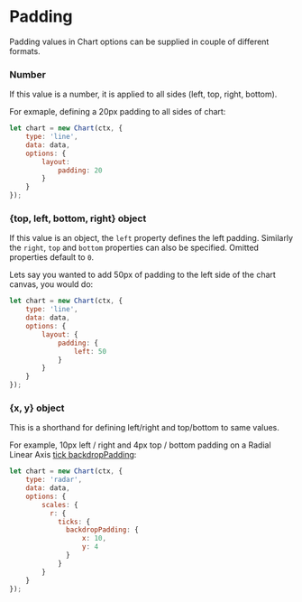 # Padding

Padding values in Chart options can be supplied in couple of different formats.

### Number

If this value is a number, it is applied to all sides (left, top, right, bottom).

For exmaple, defining a 20px padding to all sides of chart:

```javascript
let chart = new Chart(ctx, {
    type: 'line',
    data: data,
    options: {
        layout:
            padding: 20
        }
    }
});
```

### {top, left, bottom, right} object

If this value is an object, the `left` property defines the left padding. Similarly the `right`, `top` and `bottom` properties can also be specified.
Omitted properties default to `0`.

Lets say you wanted to add 50px of padding to the left side of the chart canvas, you would do:

```javascript
let chart = new Chart(ctx, {
    type: 'line',
    data: data,
    options: {
        layout: {
            padding: {
                left: 50
            }
        }
    }
});
```

### {x, y} object

This is a shorthand for defining left/right and top/bottom to same values.

For example, 10px left / right and 4px top / bottom padding on a Radial Linear Axis [tick backdropPadding](../axes/radial/linear#tick-configuration):

```javascript
let chart = new Chart(ctx, {
    type: 'radar',
    data: data,
    options: {
        scales: {
          r: {
            ticks: {
              backdropPadding: {
                  x: 10,
                  y: 4
              }
            }
        }
    }
});
```
